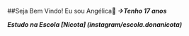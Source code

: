 ##Seja Bem Vindo! Eu sou Angélica💙
**_→Tenho 17 anos_**

**_Estudo na Escola [Nicota] (instagram/escola.donanicota)_** 

